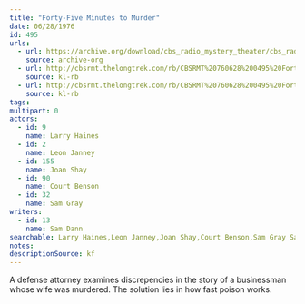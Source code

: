 ```yaml
---
title: "Forty-Five Minutes to Murder"
date: 06/28/1976
id: 495
urls: 
  - url: https://archive.org/download/cbs_radio_mystery_theater/cbs_radio_mystery_theater-0451-0500.zip/cbs_radio_mystery_theater-0451-0500%2Fcbsrmt_0495_forty_five_minutes_to_murder.mp3
    source: archive-org
  - url: http://cbsrmt.thelongtrek.com/rb/CBSRMT%20760628%200495%20Forty-Five%20Minutes%20to%20Murder_wuwm_act%203%20cut%20off.mp3
    source: kl-rb
  - url: http://cbsrmt.thelongtrek.com/rb/CBSRMT%20760628%200495%20Forty-Five%20Minutes%20to%20Murder_wbbm_rb.mp3
    source: kl-rb
tags: 
multipart: 0
actors:  
  - id: 9
    name: Larry Haines  
  - id: 2
    name: Leon Janney  
  - id: 155
    name: Joan Shay  
  - id: 90
    name: Court Benson  
  - id: 32
    name: Sam Gray
writers:  
  - id: 13
    name: Sam Dann
searchable: Larry Haines,Leon Janney,Joan Shay,Court Benson,Sam Gray Sam Dann
notes: 
descriptionSource: kf
---
```

A defense attorney examines discrepencies in the story of a businessman whose wife was murdered. The solution lies in how fast poison works.